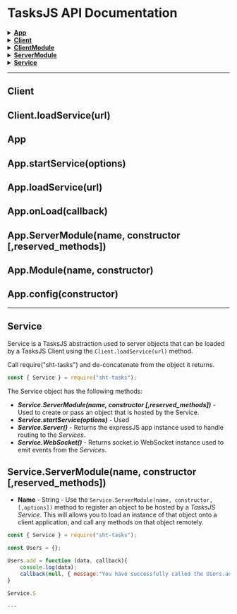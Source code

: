 # TasksJS API Documentation

<details>
   <summary><b><a href="https://github.com/Odion100/TasksJS/edit/tasksjs2.0/API.md#app">App</a></b></summary>
    
- [**.startService(options)**](https://github.com/Odion100/TasksJS/edit/tasksjs2.0/API.md#appstartserviceoptions) 
- [**.loadService(url)**](https://github.com/Odion100/TasksJS/edit/tasksjs2.0/API.md#apploadserviceurl) 
- [**.onLoad(callback)**](https://github.com/Odion100/TasksJS/edit/tasksjs2.0/API.md#apponloadcallback) 
- [**.ServerModule(name, constructor [,reserved_methods])**]() 
- [**.Module(name, constructor)**](https://github.com/Odion100/TasksJS/edit/tasksjs2.0/API.md#appmodulename-constructor) 
- [**.config(constructor)**](https://github.com/Odion100/TasksJS/edit/tasksjs2.0/API.md#appconfigconstructor) 
- [**.on(event, callback)**]() 
- [**.emit(event, payload)**]()

</details>

<details>
   <summary><b><a href="https://github.com/Odion100/TasksJS/edit/tasksjs2.0/API.md#client">Client</a></b></summary>
    
- [**.loadService(url)**]() 

</details>

<details>
   <summary><b><a href="https://github.com/Odion100/TasksJS/edit/tasksjs2.0/API.md">ClientModule</a></b></summary>
    
- [**[method]([,args...] [,callback])**]() 
- [**.on(name, constructor [,options])**]() 
- [**.emit()**]()  

</details>

<details>
   <summary><b><a href="https://github.com/Odion100/TasksJS/edit/tasksjs2.0/API.md">ServerModule</a></b></summary>
    
- [**[method]([,args...] [,callback])**]() 
- [**.on(name, constructor [,options])**]() 
- [**.emit()**]()  

</details>

<details>
   <summary><b><a href="https://github.com/Odion100/TasksJS/edit/tasksjs2.0/API.md#service">Service</a></b></summary>
    
- [**.startService(options)**]() 
- [**.ServerModule(name, constructor [,options])**]() 
- [**.Server()**]() 
- [**.WebSocket()**]() 

</details>

---

## Client


##
Client.loadService(url)
---

## App


## App.startService(options)


## App.loadService(url)


## App.onLoad(callback)


## App.ServerModule(name, constructor [,reserved_methods])

## App.Module(name, constructor)

## App.config(constructor)




---

## Service
Service is a TasksJS abstraction used to server objects that can be loaded by a TasksJS Client using the `Client.loadService(url)` method.

Call require("sht-tasks") and de-concatenate from the object it returns.

```javascript
const { Service } = require("sht-tasks");
```
The Service object has the following methods:

- ***Service.ServerModule(name, constructor [,reserved_methods])*** - Used to create or pass an object that is hosted by the Service. 
- ***Service.startService(options)*** - Used
- ***Service.Server()*** - Returns the expressJS app instance used to handle routing to the *Services*. 
- ***Service.WebSocket()*** - Returns socket.io WebSocket instance used to emit events from the *Services*. 

## Service.ServerModule(name, constructor [,reserved_methods])
- **Name** - String - 
Use the ```Service.ServerModule(name, constructor, [,options])``` method to register an object to be hosted by a *TasksJS Service*. This will allows you to load an instance of that object onto a client application, and call any methods on that object remotely.

```javascript
const { Service } = require("sht-tasks");

const Users = {};

Users.add = function (data, callback){
    console.log(data);
    callback(null, { message:"You have successfully called the Users.add method" });
}

Service.S

---
